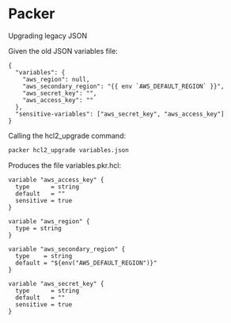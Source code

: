 # Packer

Upgrading legacy JSON

Given the old JSON variables file:

```hcl
{
  "variables": {
    "aws_region": null,
    "aws_secondary_region": "{{ env `AWS_DEFAULT_REGION` }}",
    "aws_secret_key": "",
    "aws_access_key": ""
  },
  "sensitive-variables": ["aws_secret_key", "aws_access_key"]
}
```

Calling the hcl2_upgrade command:

```bash
packer hcl2_upgrade variables.json
```

Produces the file variables.pkr.hcl:

```hcl2
variable "aws_access_key" {
  type      = string
  default   = ""
  sensitive = true
}

variable "aws_region" {
  type = string
}

variable "aws_secondary_region" {
  type    = string
  default = "${env("AWS_DEFAULT_REGION")}"
}

variable "aws_secret_key" {
  type      = string
  default   = ""
  sensitive = true
}
```
